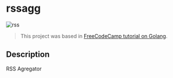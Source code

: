 # rssagg

![rss](https://github.com/user-attachments/assets/d9e0992f-f754-41ae-b48e-0e72833a5426)

> This project was based in [FreeCodeCamp tutorial on Golang](https://www.youtube.com/watch?v=un6ZyFkqFKo).

Description
-

RSS Agregator

